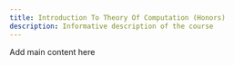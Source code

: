 ```yaml
---
title: Introduction To Theory Of Computation (Honors)
description: Informative description of the course
---
```


Add main content here